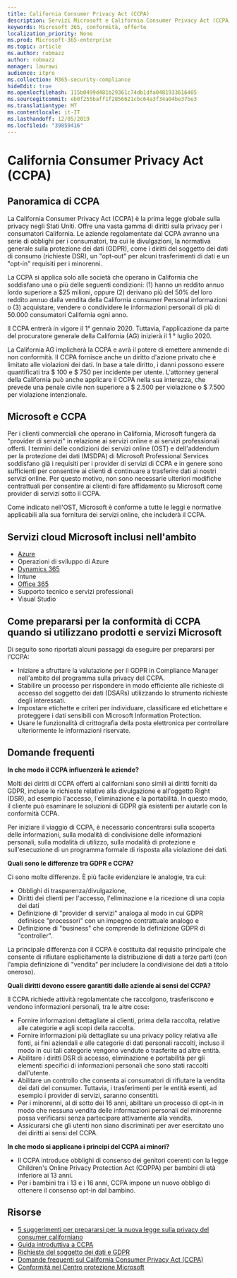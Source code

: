 ```yaml
---
title: California Consumer Privacy Act (CCPA)
description: Servizi Microsoft e California Consumer Privacy Act (CCPA).
keywords: Microsoft 365, conformità, offerte
localization_priority: None
ms.prod: Microsoft-365-enterprise
ms.topic: article
ms.author: robmazz
author: robmazz
manager: laurawi
audience: itpro
ms.collection: M365-security-compliance
hideEdit: true
ms.openlocfilehash: 115b0499d481b29361c74db1dfa0481933616405
ms.sourcegitcommit: eb0f255baff1f2856621cbc64a3f34a04be37be3
ms.translationtype: MT
ms.contentlocale: it-IT
ms.lasthandoff: 12/05/2019
ms.locfileid: "39859416"
---
```

# <a name="california-consumer-privacy-act-ccpa"></a>California Consumer Privacy Act (CCPA)

## <a name="ccpa-overview"></a>Panoramica di CCPA

La California Consumer Privacy Act (CCPA) è la prima legge globale sulla privacy negli Stati Uniti. Offre una vasta gamma di diritti sulla privacy per i consumatori California.  Le aziende regolamentate dal CCPA avranno una serie di obblighi per i consumatori, tra cui le divulgazioni, la normativa generale sulla protezione dei dati (GDPR), come i diritti del soggetto dei dati di consumo (richieste DSR), un "opt-out" per alcuni trasferimenti di dati e un "opt-in" requisiti per i minorenni.

La CCPA si applica solo alle società che operano in California che soddisfano una o più delle seguenti condizioni: (1) hanno un reddito annuo lordo superiore a $25 milioni, oppure (2) derivano più del 50% del loro reddito annuo dalla vendita della California consumer Personal informazioni o (3) acquistare, vendere o condividere le informazioni personali di più di 50.000 consumatori California ogni anno.

Il CCPA entrerà in vigore il 1° gennaio 2020. Tuttavia, l'applicazione da parte del procuratore generale della California (AG) inizierà il 1 ° luglio 2020.

La California AG implicherà la CCPA e avrà il potere di emettere ammende di non conformità. Il CCPA fornisce anche un diritto d'azione privato che è limitato alle violazioni dei dati. In base a tale diritto, i danni possono essere quantificati tra $ 100 e $ 750 per incidente per utente. L'attorney general della California può anche applicare il CCPA nella sua interezza, che prevede una penale civile non superiore a $ 2.500 per violazione o $ 7.500 per violazione intenzionale.

## <a name="microsoft-and-the-ccpa"></a>Microsoft e CCPA

Per i clienti commerciali che operano in California, Microsoft fungerà da "provider di servizi" in relazione ai servizi online e ai servizi professionali offerti.  I termini delle condizioni dei servizi online (OST) e dell'addendum per la protezione dei dati (MSDPA) di Microsoft Professional Services soddisfano già i requisiti per i provider di servizi di CCPA e in genere sono sufficienti per consentire ai clienti di continuare a trasferire dati ai nostri servizi online. Per questo motivo, non sono necessarie ulteriori modifiche contrattuali per consentire ai clienti di fare affidamento su Microsoft come provider di servizi sotto il CCPA.

Come indicato nell'OST, Microsoft è conforme a tutte le leggi e normative applicabili alla sua fornitura dei servizi online, che includerà il CCPA.  

## <a name="microsoft-in-scope-cloud-services"></a>Servizi cloud Microsoft inclusi nell'ambito

- [Azure](https://aka.ms/AzureCompliance)
- Operazioni di sviluppo di Azure
- [Dynamics 365](https://aka.ms/d365-compliance-list)
- Intune
- [Office 365](https://aka.ms/o365-compliance-framework)
- Supporto tecnico e servizi professionali
- Visual Studio

## <a name="how-you-can-prepare-for-your-ccpa-compliance-when-using-microsoft-products-and-services"></a>Come prepararsi per la conformità di CCPA quando si utilizzano prodotti e servizi Microsoft

Di seguito sono riportati alcuni passaggi da eseguire per prepararsi per l'CCPA:

- Iniziare a sfruttare la valutazione per il GDPR in Compliance Manager nell'ambito del programma sulla privacy del CCPA.
- Stabilire un processo per rispondere in modo efficiente alle richieste di accesso del soggetto dei dati (DSARs) utilizzando lo strumento richieste degli interessati.
- Impostare etichette e criteri per individuare, classificare ed etichettare e proteggere i dati sensibili con Microsoft Information Protection.
- Usare le funzionalità di crittografia della posta elettronica per controllare ulteriormente le informazioni riservate.

## <a name="frequently-asked-questions"></a>Domande frequenti

**In che modo il CCPA influenzerà le aziende?**

Molti dei diritti di CCPA offerti ai californiani sono simili ai diritti forniti da GDPR, incluse le richieste relative alla divulgazione e all'oggetto Right (DSR), ad esempio l'accesso, l'eliminazione e la portabilità. In questo modo, il cliente può esaminare le soluzioni di GDPR già esistenti per aiutarle con la conformità CCPA.

Per iniziare il viaggio di CCPA, è necessario concentrarsi sulla scoperta delle informazioni, sulla modalità di condivisione delle informazioni personali, sulla modalità di utilizzo, sulla modalità di protezione e sull'esecuzione di un programma formale di risposta alla violazione dei dati.

**Quali sono le differenze tra GDPR e CCPA?**

Ci sono molte differenze. È più facile evidenziare le analogie, tra cui:

- Obblighi di trasparenza/divulgazione,
- Diritti dei clienti per l'accesso, l'eliminazione e la ricezione di una copia dei dati
- Definizione di "provider di servizi" analoga al modo in cui GDPR definisce "processori" con un impegno contrattuale analogo e
- Definizione di "business" che comprende la definizione GDPR di "controller".

La principale differenza con il CCPA è costituita dal requisito principale che consente di rifiutare esplicitamente la distribuzione di dati a terze parti (con l'ampia definizione di "vendita" per includere la condivisione dei dati a titolo oneroso).

**Quali diritti devono essere garantiti dalle aziende ai sensi del CCPA?**

Il CCPA richiede attività regolamentate che raccolgono, trasferiscono e vendono informazioni personali, tra le altre cose:

- Fornire informazioni dettagliate ai clienti, prima della raccolta, relative alle categorie e agli scopi della raccolta.
- Fornire informazioni più dettagliate su una privacy policy relativa alle fonti, ai fini aziendali e alle categorie di dati personali raccolti, incluso il modo in cui tali categorie vengono vendute o trasferite ad altre entità.
- Abilitare i diritti DSR di accesso, eliminazione e portabilità per gli elementi specifici di informazioni personali che sono stati raccolti dall'utente.
- Abilitare un controllo che consenta ai consumatori di rifiutare la vendita dei dati del consumer. Tuttavia, i trasferimenti per le entità esenti, ad esempio i provider di servizi, saranno consentiti.
- Per i minorenni, al di sotto dei 16 anni, abilitare un processo di opt-in in modo che nessuna vendita delle informazioni personali del minorenne possa verificarsi senza partecipare attivamente alla vendita.
- Assicurarsi che gli utenti non siano discriminati per aver esercitato uno dei diritti ai sensi del CCPA.

**In che modo si applicano i principi del CCPA ai minori?**

- Il CCPA introduce obblighi di consenso dei genitori coerenti con la legge Children's Online Privacy Protection Act (COPPA) per bambini di età inferiore ai 13 anni.
- Per i bambini tra i 13 e i 16 anni, CCPA impone un nuovo obbligo di ottenere il consenso opt-in dal bambino.

## <a name="resources"></a>Risorse

- [5 suggerimenti per prepararsi per la nuova legge sulla privacy del consumer californiano](https://aka.ms/M365ComplianceBlog_RSA)
- [Guida introduttiva a CCPA](https://info.microsoft.com/ww-landing-Five-tips-to-help-you-prepare-for-the-California-Consumer-Privacy-Act.html)
- [Richieste del soggetto dei dati e GDPR](gdpr-data-subject-requests.md)
- [Domande frequenti sul California Consumer Privacy Act (CCPA)](ccpa-faq.md)
- [Conformità nel Centro protezione Microsoft](https://www.microsoft.com/trust-center/compliance/compliance-overview)
